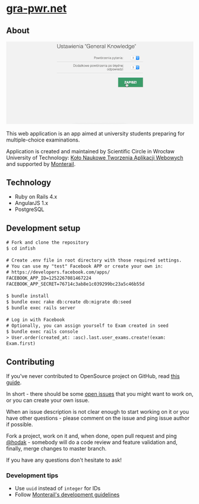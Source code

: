 # [gra-pwr.net](http://gra-pwr.net)

## About

![](doc/gra-pwr.gif?raw=true)

This web application is an app aimed at university students preparing for multiple-choice examinations.

Application is created and maintained by Scientific Circle in Wrocław University of Technology: [Koło Naukowe Tworzenia Aplikacji Webowych](http://monterail.com/pwr) and supported by [Monterail](http://monterail.com/).

## Technology

- Ruby on Rails 4.x
- AngularJS 1.x
- PostgreSQL

## Development setup

```
# Fork and clone the repository
$ cd infish

# Create .env file in root directory with those required settings.
# You can use my "test" Facebook APP or create your own in:
# https://developers.facebook.com/apps/
FACEBOOK_APP_ID=1252267081467224
FACEBOOK_APP_SECRET=76714c3ab8e1c039299bc23a5c46b55d

$ bundle install
$ bundle exec rake db:create db:migrate db:seed
$ bundle exec rails server

# Log in with Facebook
# Optionally, you can assign yourself to Exam created in seed
$ bundle exec rails console
> User.order(created_at: :asc).last.user_exams.create!(exam: Exam.first)
```

## Contributing

If you've never contributed to OpenSource project on GitHub, read [this guide](https://guides.github.com/activities/contributing-to-open-source/).

In short - there should be some [open issues](https://github.com/hodak/infish/issues) that you might want to work on, or you can create your own issue.

When an issue description is not clear enough to start working on it or you have other questions - please comment on the issue and ping issue author if possible.

Fork a project, work on it and, when done, open pull request and ping [@hodak](https://github.com/hodak/) - somebody will do a code review and feature validation and, finally, merge changes to master branch.

If you have any questions don't hesitate to ask!

### Development tips

- Use `uuid` instead of `integer` for IDs
- Follow [Monterail's development guidelines](https://github.com/monterail/guidelines)
